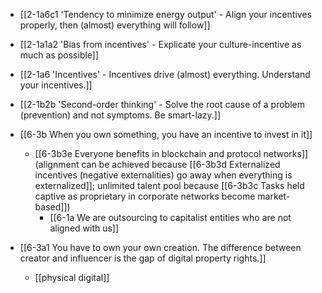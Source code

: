 - [[2-1a6c1 'Tendency to minimize energy output' - Align your incentives properly, then (almost) everything will follow]]
- [[2-1a1a2 'Bias from incentives' - Explicate your culture-incentive as much as possible]]
- [[2-1a6 'Incentives' - Incentives drive (almost) everything. Understand your incentives.]]
- [[2-1b2b 'Second-order thinking' - Solve the root cause of a problem (prevention) and not symptoms. Be smart-lazy.]]

- [[6-3b When you own something, you have an incentive to invest in it]]
	- [[6-3b3e Everyone benefits in blockchain and protocol networks]] (alignment can be achieved because [[6-3b3d Externalized incentives (negative externalities) go away when everything is externalized]]; unlimited talent pool because [[6-3b3c Tasks held captive as proprietary in corporate networks become market-based]])
		- [[6-1a We are outsourcing to capitalist entities who are not aligned with us]]

- [[6-3a1 You have to own your own creation. The difference between creator and influencer is the gap of digital property rights.]]
	- [[physical digital]]
